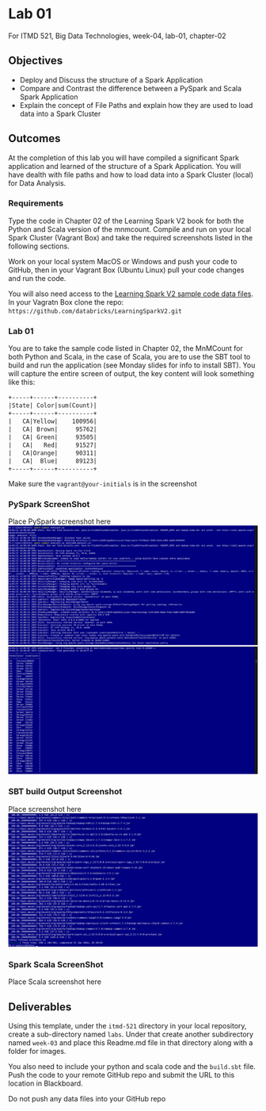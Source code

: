 # Lab 01

For ITMD 521, Big Data Technologies, week-04, lab-01, chapter-02

## Objectives

* Deploy and Discuss the structure of a Spark Application
* Compare and Contrast the difference between a PySpark and Scala Spark Application
* Explain the concept of File Paths and explain how they are used to load data into a Spark Cluster

## Outcomes

At the completion of this lab you will have compiled a significant Spark application and learned of the structure of a Spark Application. You will have dealth with file paths and how to load data into a Spark Cluster (local) for Data Analysis.

### Requirements

Type the code in Chapter 02 of the Learning Spark V2 book for both the Python and Scala version of the mnmcount. Compile and run on your local Spark Cluster (Vagrant Box) and take the required screenshots listed in the following sections. 

Work on your local system MacOS or Windows and push your code to GitHub, then in your Vagrant Box (Ubuntu Linux) pull your code changes and run the code.

You will also need access to the [Learning Spark V2 sample code data files](https://github.com/databricks/LearningSparkV2.git "webpage class sample code"). In your Vagratn Box clone the repo: `https://github.com/databricks/LearningSparkV2.git` 

### Lab 01

You are to take the sample code listed in Chapter 02, the MnMCount for both Python and Scala, in the case of Scala, you are to use the SBT tool to build and run the application (see Monday slides for info to install SBT). You will capture the entire screen of output, the key content will look something like this:

```
+-----+------+----------+
|State| Color|sum(Count)|
+-----+------+----------+
|   CA|Yellow|    100956|
|   CA| Brown|     95762|
|   CA| Green|     93505|
|   CA|   Red|     91527|
|   CA|Orange|     90311|
|   CA|  Blue|     89123|
+-----+------+----------+
```

Make sure the `vagrant@your-initials` is in the screenshot

### PySpark ScreenShot

Place PySpark screenshot here
![pyspark1.1](https://github.com/BojjaNithin/itmd/blob/main/itmd-521/labs/week-03/images/pyspark1.1.png)
![pyspark1.2](https://github.com/BojjaNithin/itmd/blob/main/itmd-521/labs/week-03/images/pyspark1.2.png)
### SBT build Output Screenshot

Place screenshot here
![sbt](https://github.com/BojjaNithin/itmd/blob/main/itmd-521/labs/week-03/images/sbt.png)

### Spark Scala ScreenShot

Place Scala screenshot here

## Deliverables

Using this template, under the `itmd-521` directory in your local repository, create a sub-directory named `labs`. Under that create another subdirectory named `week-03` and place this Readme.md file in that directory along with a folder for images.

You also need to include your python and scala code and the `build.sbt` file. Push the code to your remote GitHub repo and submit the URL to this location in Blackboard.

Do not push any data files into your GitHub repo
